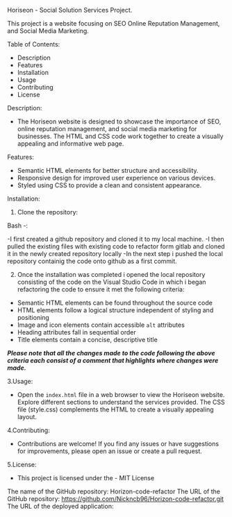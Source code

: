 Horiseon - Social Solution Services Project.

This project is a website focusing on SEO Online Reputation Management, and Social Media Marketing.

Table of Contents: 
- Description
- Features
- Installation 
- Usage
- Contributing
- License

Description: 
- The Horiseon website is designed to showcase the importance of SEO, online reputation management, and social media marketing for businesses. 
The HTML and CSS code work together to create a visually appealing and informative web page.

Features: 
- Semantic HTML elements for better structure and accessibility.
- Responsive design for improved user experience on various devices.
- Styled using CSS to provide a clean and consistent appearance.

Installation:
1. Clone the repository:

  Bash -:

-I first created a github repository and cloned it to my local machine.
-I then pulled the existing files with existing code to refactor form gitlab and cloned it in the newly created repository locally
-In the next step i pushed the local repository containig the code onto github as a first commit.

2. Once the installation was completed i opened the local repository consisting of the code on the Visual Studio Code in which i began refactoring the code to ensure it met the following criteria:

* Semantic HTML elements can be found throughout the source code
* HTML elements follow a logical structure independent of styling and positioning
* Image and icon elements contain accessible `alt` attributes
* Heading attributes fall in sequential order
* Title elements contain a concise, descriptive title

***Please note that all the changes made to the code following the above criteria each consist of a comment that highlights where changes were made.*** 

3.Usage:
 - Open the `index.html` file in a web browser to view the Horiseon website. Explore different sections to understand the services provided. The CSS file (style.css) complements the HTML to create a visually appealing layout.

4.Contributing:
 - Contributions are welcome! If you find any issues or have suggestions for improvements, please open an issue or create a pull request.

5.License:
 - This project is licensed under the - MIT License

The name of the GitHub repository: Horizon-code-refactor
The URL of the GitHub repository: https://github.com/Nickncb96/Horizon-code-refactor.git
The URL of the deployed application: 